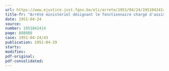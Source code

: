 ```yaml
---
url: https://www.ejustice.just.fgov.be/eli/arrete/1951/04/24/1951042414/justel
title-fr: "Arrêté ministériel désignant le fonctionnaire chargé d'assister la commission restreinte de la commission paritaire nationale de la marine marchande, en vue de l'exécution de la loi du 19 août 1948 relative aux prestations d'intérêt public en temps de paix."
date: 1951-04-24
source:
number: 1951042414
page: 888888
case: 1951-04-24/43
publication: 1951-04-29
starts:
modifies:
pdf-original:
pdf-consolidated:
---
```


